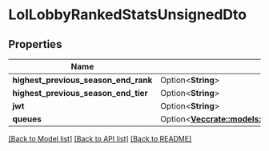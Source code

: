 # LolLobbyRankedStatsUnsignedDto

## Properties

Name | Type | Description | Notes
------------ | ------------- | ------------- | -------------
**highest_previous_season_end_rank** | Option<**String**> |  | [optional]
**highest_previous_season_end_tier** | Option<**String**> |  | [optional]
**jwt** | Option<**String**> |  | [optional]
**queues** | Option<[**Vec<crate::models::LolLobbyRankedPositionInfoDto>**](LolLobbyRankedPositionInfoDTO.md)> |  | [optional]

[[Back to Model list]](../README.md#documentation-for-models) [[Back to API list]](../README.md#documentation-for-api-endpoints) [[Back to README]](../README.md)


